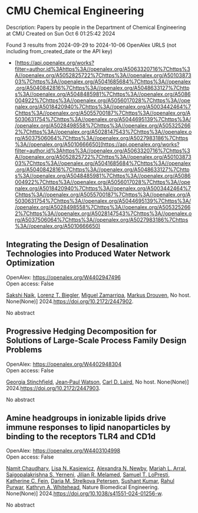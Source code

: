# CMU Chemical Engineering
Description: Papers by people in the Department of Chemical Engineering at CMU
Created on Sun Oct  6 01:25:42 2024

Found 3 results from 2024-09-29 to 2024-10-06
OpenAlex URLS (not including from_created_date or the API key)
- [https://api.openalex.org/works?filter=author.id%3Ahttps%3A//openalex.org/A5063320716%7Chttps%3A//openalex.org/A5052825722%7Chttps%3A//openalex.org/A5010387303%7Chttps%3A//openalex.org/A5041685684%7Chttps%3A//openalex.org/A5040842816%7Chttps%3A//openalex.org/A5048633127%7Chttps%3A//openalex.org/A5048485981%7Chttps%3A//openalex.org/A5086004922%7Chttps%3A//openalex.org/A5056017028%7Chttps%3A//openalex.org/A5018420940%7Chttps%3A//openalex.org/A5003442464%7Chttps%3A//openalex.org/A5055700187%7Chttps%3A//openalex.org/A5030631754%7Chttps%3A//openalex.org/A5044695139%7Chttps%3A//openalex.org/A5028498558%7Chttps%3A//openalex.org/A5053252662%7Chttps%3A//openalex.org/A5028147543%7Chttps%3A//openalex.org/A5037506064%7Chttps%3A//openalex.org/A5027983186%7Chttps%3A//openalex.org/A5010666650](https://api.openalex.org/works?filter=author.id%3Ahttps%3A//openalex.org/A5063320716%7Chttps%3A//openalex.org/A5052825722%7Chttps%3A//openalex.org/A5010387303%7Chttps%3A//openalex.org/A5041685684%7Chttps%3A//openalex.org/A5040842816%7Chttps%3A//openalex.org/A5048633127%7Chttps%3A//openalex.org/A5048485981%7Chttps%3A//openalex.org/A5086004922%7Chttps%3A//openalex.org/A5056017028%7Chttps%3A//openalex.org/A5018420940%7Chttps%3A//openalex.org/A5003442464%7Chttps%3A//openalex.org/A5055700187%7Chttps%3A//openalex.org/A5030631754%7Chttps%3A//openalex.org/A5044695139%7Chttps%3A//openalex.org/A5028498558%7Chttps%3A//openalex.org/A5053252662%7Chttps%3A//openalex.org/A5028147543%7Chttps%3A//openalex.org/A5037506064%7Chttps%3A//openalex.org/A5027983186%7Chttps%3A//openalex.org/A5010666650)

## Integrating the Design of Desalination Technologies into Produced Water Network Optimization   

OpenAlex: https://openalex.org/W4402947496    
Open access: False
    
[Sakshi Naik](https://openalex.org/A5054628015), [Lorenz T. Biegler](https://openalex.org/A5052825722), [Miguel Zamarripa](https://openalex.org/A5015881602), [Markus Drouven](https://openalex.org/A5048411560), No host. None(None)] 2024.https://doi.org/10.2172/2447902.
    
No abstract    

    

## Progressive Hedging Decomposition for Solutions of Large-Scale Process Family Design Problems   

OpenAlex: https://openalex.org/W4402948304    
Open access: False
    
[Georgia Stinchfield](https://openalex.org/A5007541692), [Jean‐Paul Watson](https://openalex.org/A5027375769), [Carl D. Laird](https://openalex.org/A5030631754), No host. None(None)] 2024.https://doi.org/10.2172/2447903.
    
No abstract    

    

## Amine headgroups in ionizable lipids drive immune responses to lipid nanoparticles by binding to the receptors TLR4 and CD1d   

OpenAlex: https://openalex.org/W4403104998    
Open access: False
    
[Namit Chaudhary](https://openalex.org/A5073121497), [Lisa N. Kasiewicz](https://openalex.org/A5060967837), [Alexandra N. Newby](https://openalex.org/A5080909957), [Mariah L. Arral](https://openalex.org/A5049474410), [Saigopalakrishna S. Yerneni](https://openalex.org/A5015320215), [Jilian R. Melamed](https://openalex.org/A5007318050), [Samuel T. LoPresti](https://openalex.org/A5064315710), [Katherine C. Fein](https://openalex.org/A5087199847), [Daria M. Strelkova Petersen](https://openalex.org/A5082946273), [Sushant Kumar](https://openalex.org/A5050503665), [Rahul Purwar](https://openalex.org/A5049093520), [Kathryn A. Whitehead](https://openalex.org/A5010666650), Nature Biomedical Engineering. None(None)] 2024.https://doi.org/10.1038/s41551-024-01256-w.
    
No abstract    

    
